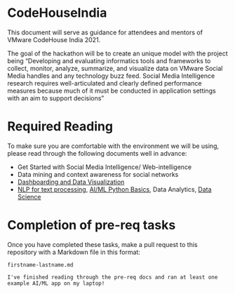 # CodeHouseIndia

This document will serve as guidance for attendees and mentors of VMware CodeHouse India 2021.

The goal of the hackathon will be to create an unique model with the project being “Developing and evaluating informatics tools and frameworks to collect, monitor, analyze, summarize, and visualize data on VMware Social Media handles and any technology buzz feed. Social Media Intelligence research requires well-articulated and clearly defined performance measures because much of it must be conducted in application settings with an aim to support decisions”

# Required Reading

To make sure you are comfortable with the environment we will be using, please read through the following documents well in advance:

- Get Started with Social Media Intelligence/ Web-intelligence
- Data mining and context awareness for social networks
- [Dashboarding and Data Visualization](https://opensource.com/business/16/11/open-source-dashboard-tools-visualizing-data)
- [NLP for text processing](https://towardsdatascience.com/natural-language-processing-nlp-for-machine-learning-d44498845d5b), [AI/ML Python Basics](https://www.analyticsvidhya.com/learning-paths-data-science-business-analytics-business-intelligence-big-data/learning-path-data-science-python/),  Data Analytics, [Data Science](https://www.guru99.com/data-science-tutorial.html)

# Completion of pre-req tasks

Once you have completed these tasks, make a pull request to this repository with a Markdown file in this format:

`firstname-lastname.md`

`I've finished reading through the pre-req docs and ran at least one example AI/ML app on my laptop!`


